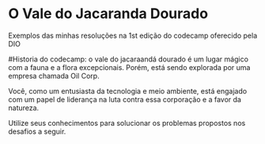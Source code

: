# O Vale do Jacaranda Dourado
Exemplos das minhas resoluções na 1st edição do codecamp oferecido pela DIO

#Historia do codecamp:
o vale do jacaraandá dourado é um lugar mágico com a fauna e a flora excepcionais. Porém, está sendo explorada por uma empresa chamada Oil Corp.

Você, como um entusiasta da tecnologia e meio ambiente, está engajado com um papel de liderança na luta contra essa corporação e a favor da natureza.

Utilize seus conhecimentos para solucionar os problemas propostos nos desafios a seguir.

